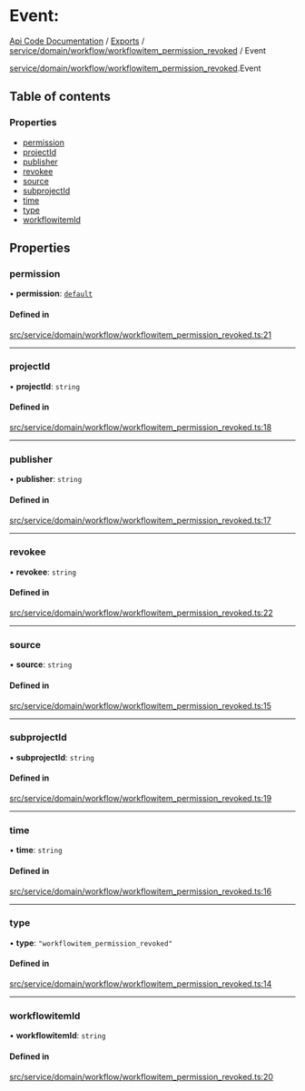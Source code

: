 # Event: 
 
[Api Code Documentation](../README.md) / [Exports](../modules.md) / [service/domain/workflow/workflowitem\_permission\_revoked](../modules/service_domain_workflow_workflowitem_permission_revoked.md) / Event

[service/domain/workflow/workflowitem_permission_revoked](../modules/service_domain_workflow_workflowitem_permission_revoked.md).Event

## Table of contents

### Properties

- [permission](service_domain_workflow_workflowitem_permission_revoked.Event.md#permission)
- [projectId](service_domain_workflow_workflowitem_permission_revoked.Event.md#projectid)
- [publisher](service_domain_workflow_workflowitem_permission_revoked.Event.md#publisher)
- [revokee](service_domain_workflow_workflowitem_permission_revoked.Event.md#revokee)
- [source](service_domain_workflow_workflowitem_permission_revoked.Event.md#source)
- [subprojectId](service_domain_workflow_workflowitem_permission_revoked.Event.md#subprojectid)
- [time](service_domain_workflow_workflowitem_permission_revoked.Event.md#time)
- [type](service_domain_workflow_workflowitem_permission_revoked.Event.md#type)
- [workflowitemId](service_domain_workflow_workflowitem_permission_revoked.Event.md#workflowitemid)

## Properties

### permission

• **permission**: [`default`](../modules/authz_intents.md#default)

#### Defined in

[src/service/domain/workflow/workflowitem_permission_revoked.ts:21](https://github.com/openkfw/TruBudget/blob/0804644/api/src/service/domain/workflow/workflowitem_permission_revoked.ts#L21)

___

### projectId

• **projectId**: `string`

#### Defined in

[src/service/domain/workflow/workflowitem_permission_revoked.ts:18](https://github.com/openkfw/TruBudget/blob/0804644/api/src/service/domain/workflow/workflowitem_permission_revoked.ts#L18)

___

### publisher

• **publisher**: `string`

#### Defined in

[src/service/domain/workflow/workflowitem_permission_revoked.ts:17](https://github.com/openkfw/TruBudget/blob/0804644/api/src/service/domain/workflow/workflowitem_permission_revoked.ts#L17)

___

### revokee

• **revokee**: `string`

#### Defined in

[src/service/domain/workflow/workflowitem_permission_revoked.ts:22](https://github.com/openkfw/TruBudget/blob/0804644/api/src/service/domain/workflow/workflowitem_permission_revoked.ts#L22)

___

### source

• **source**: `string`

#### Defined in

[src/service/domain/workflow/workflowitem_permission_revoked.ts:15](https://github.com/openkfw/TruBudget/blob/0804644/api/src/service/domain/workflow/workflowitem_permission_revoked.ts#L15)

___

### subprojectId

• **subprojectId**: `string`

#### Defined in

[src/service/domain/workflow/workflowitem_permission_revoked.ts:19](https://github.com/openkfw/TruBudget/blob/0804644/api/src/service/domain/workflow/workflowitem_permission_revoked.ts#L19)

___

### time

• **time**: `string`

#### Defined in

[src/service/domain/workflow/workflowitem_permission_revoked.ts:16](https://github.com/openkfw/TruBudget/blob/0804644/api/src/service/domain/workflow/workflowitem_permission_revoked.ts#L16)

___

### type

• **type**: ``"workflowitem_permission_revoked"``

#### Defined in

[src/service/domain/workflow/workflowitem_permission_revoked.ts:14](https://github.com/openkfw/TruBudget/blob/0804644/api/src/service/domain/workflow/workflowitem_permission_revoked.ts#L14)

___

### workflowitemId

• **workflowitemId**: `string`

#### Defined in

[src/service/domain/workflow/workflowitem_permission_revoked.ts:20](https://github.com/openkfw/TruBudget/blob/0804644/api/src/service/domain/workflow/workflowitem_permission_revoked.ts#L20)
